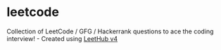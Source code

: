 # leetcode
Collection of LeetCode / GFG / Hackerrank questions to ace the coding interview! - Created using [LeetHub v4](https://github.com/gaulghost)
